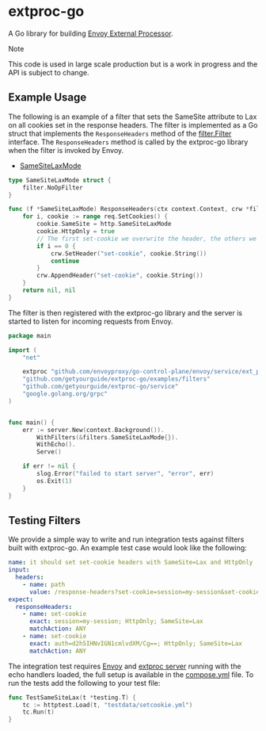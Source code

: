 # extproc-go

A Go library for building [Envoy External Processor](https://www.envoyproxy.io/docs/envoy/latest/configuration/http/http_filters/ext_proc_filter).

> [!NOTE]
> This code is used in large scale production but is a work in progress and the API is subject to change.

## Example Usage

The following is an example of a filter that sets the SameSite attribute to Lax on all cookies set in the response headers. The filter is implemented as a Go struct that implements the `ResponseHeaders` method of the [filter.Filter](filter/filter.go) interface. The `ResponseHeaders` method is called by the extproc-go library when the filter is invoked by Envoy.

- [SameSiteLaxMode](./examples/filters/setcookie.go)

```go
type SameSiteLaxMode struct {
	filter.NoOpFilter
}

func (f *SameSiteLaxMode) ResponseHeaders(ctx context.Context, crw *filter.CommonResponseWriter, req *filter.RequestContext) (*extproc.ProcessingResponse_ImmediateResponse, error) {
	for i, cookie := range req.SetCookies() {
		cookie.SameSite = http.SameSiteLaxMode
		cookie.HttpOnly = true
		// The first set-cookie we overwrite the header, the others we append
		if i == 0 {
			crw.SetHeader("set-cookie", cookie.String())
			continue
		}
		crw.AppendHeader("set-cookie", cookie.String())
	}
	return nil, nil
}
```

The filter is then registered with the extproc-go library and the server is started to listen for incoming requests from Envoy.

```go
package main

import (
	"net"

	extproc "github.com/envoyproxy/go-control-plane/envoy/service/ext_proc/v3"
	"github.com/getyourguide/extproc-go/examples/filters"
	"github.com/getyourguide/extproc-go/service"
	"google.golang.org/grpc"
)


func main() {
	err := server.New(context.Background()).
		WithFilters(&filters.SameSiteLaxMode{}).
		WithEcho().
		Serve()

	if err != nil {
		slog.Error("failed to start server", "error", err)
		os.Exit(1)
	}
}
```

## Testing Filters

We provide a simple way to write and run integration tests against filters built with extproc-go. An example test case would look like the following:

```yaml
name: it should set set-cookie headers with SameSite=Lax and HttpOnly
input:
  headers:
    - name: path
      value: /response-headers?set-cookie=session=my-session&set-cookie=auth=d2h5IHNvIGN1cmlvdXM/Cg==
expect:
  responseHeaders:
    - name: set-cookie
      exact: session=my-session; HttpOnly; SameSite=Lax
      matchAction: ANY
    - name: set-cookie
      exact: auth=d2h5IHNvIGN1cmlvdXM/Cg==; HttpOnly; SameSite=Lax
      matchAction: ANY
```

The integration test requires [Envoy](examples/envoy.yml) and [extproc server](examples/main.go) running with the echo handlers loaded, the full setup is available in the [compose.yml](./examples/compose.yaml) file. To run the tests add the following to your test file:

```go
func TestSameSiteLax(t *testing.T) {
	tc := httptest.Load(t, "testdata/setcookie.yml")
	tc.Run(t)
}
```

